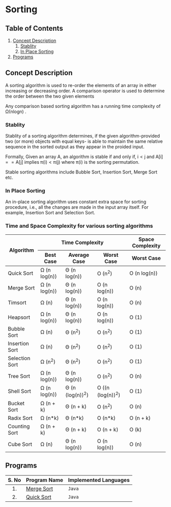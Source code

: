 # Sorting

## Table of Contents

1. [Concept Description](#program-description)
    1. [Stablity](#stablity)
    2. [In Place Sorting](#in-place-sorting)
2. [Programs](#programs)


## Concept Description

A sorting algorithm is used to re-order the elements of an array in either increasing or decreasing order. A comparison operator is used to determine the order between the two given elements

Any comparison based sorting algorithm has a running time complexity of $\mathsf{\Omega(nlogn)}$ . 

### Stablity 

Stablity of a sorting algorithm determines, if the given algorithm-provided two (or more) objects with equal keys- is able to maintain the same relative sequence in the sorted output as they appear in the proided input. 

Formally, 
Given an array A, an algorithm is stable if and only if, 
$\mathsf{i < j \; and \; A[i] == A[j] \; implies \; \pi(i) < \pi(j)}$
where $\mathsf{\pi(i)}$ is the sorting permutation.

Stable sorting algorithms include Bubble Sort, Insertion Sort, Merge Sort etc. 

### In Place Sorting

An in-place sorting algorithm uses constant extra space for sorting procedure, i.e., all the changes are made in the input array itself. For example, Insertion Sort and Selection Sort. 

### Time and Space Complexity for various sorting algorithms

<table>
    <thead>
        <tr>
            <th rowspan=2> Algorithm</th>
            <th colspan=3 style="text-align:center;"> Time Complexity</th>
            <th> Space Complexity</th>
        </tr>
        <tr>
            <th>Best Case</th>
            <th>Average Case</th>
            <th>Worst Case</th>
            <th>Worst Case</th>
        </tr>
    </thead>
    <tbody>
        <tr>
            <td>Quick Sort </td>
            <td>&Omega; (n log(n)) </td>
            <td>&Theta; (n log(n)) </td>
            <td>O (n<sup>2</sup>) </td>
            <td>O (n log(n)) </td>
        </tr>
        <tr>
            <td>Merge Sort </td>
            <td>&Omega; (n log(n)) </td>
            <td>&Theta; (n log(n)) </td>
            <td>O (n log(n)) </td>
            <td>O (n) </td>
        </tr>
        <tr>
            <td>Timsort </td>
            <td>&Omega; (n) </td>
            <td>&Theta; (n log(n)) </td>
            <td>O (n log(n)) </td>
            <td>O (n) </td>
        </tr>
        <tr>
            <td>Heapsort </td>
            <td>&Omega; (n log(n)) </td>
            <td>&Theta; (n log(n)) </td>
            <td>O (n log(n)) </td>
            <td>O (1) </td>
        </tr>
        <tr>
            <td>Bubble Sort </td>
            <td>&Omega; (n) </td>
            <td>&Theta; (n<sup>2</sup>) </td>
            <td>O (n<sup>2</sup>) </td>
            <td>O (1) </td>
        </tr>
        <tr>
            <td>Insertion Sort </td>
            <td>&Omega; (n) </td>
            <td>&Theta; (n<sup>2</sup>) </td>
            <td>O (n<sup>2</sup>) </td>
            <td>O (1) </td>
        </tr>
        <tr>
            <td>Selection Sort </td>
            <td>&Omega; (n<sup>2</sup>) </td>
            <td>&Theta; (n<sup>2</sup>) </td>
            <td>O (n<sup>2</sup>) </td>
            <td>O (1) </td>
        </tr>
        <tr>
            <td>Tree Sort </td>
            <td>&Omega; (n log(n)) </td>
            <td>&Theta; (n log(n)) </td>
            <td>O (n<sup>2</sup>) </td>
            <td>O (n) </td>
        </tr>
        <tr>
            <td>Shell Sort </td>
            <td>&Omega; (n log(n)) </td>
            <td>&Theta; (n (log(n))<sup>2</sup>) </td>
            <td>O ((n (log(n))<sup>2</sup>) </td>
            <td>O (1) </td>
        </tr>
        <tr>
            <td>Bucket Sort </td>
            <td>&Omega; (n + k) </td>
            <td>&Theta; (n + k) </td>
            <td>O (n<sup>2</sup>) </td>
            <td>O (n) </td>
        </tr>
        <tr>
            <td>Radix Sort </td>
            <td>&Omega; (n*k) </td>
            <td>&Theta; (n*k) </td>
            <td>O (n*k) </td>
            <td>O (n + k) </td>
        </tr>
        <tr>
            <td>Counting Sort </td>
            <td>&Omega; (n + k) </td>
            <td>&Theta; (n + k) </td>
            <td>O (n + k) </td>
            <td>O (k) </td>
        </tr>
        <tr>
            <td>Cube Sort </td>
            <td>&Omega; (n) </td>
            <td>&Theta; (n log(n)) </td>
            <td>O (n log(n)) </td>
            <td>O (n) </td>
        </tr>
    </tbody>
</table>

## Programs

|S. No| Program Name |Implemented Languages |
|:---:| :------------|:-------------------- |
| 1.  | [Merge Sort](Merge%20Sort/MergeSort.md)| `Java` |
| 2.  | [Quick Sort](Quick%20Sort/QuickSort.md)| `Java` |
